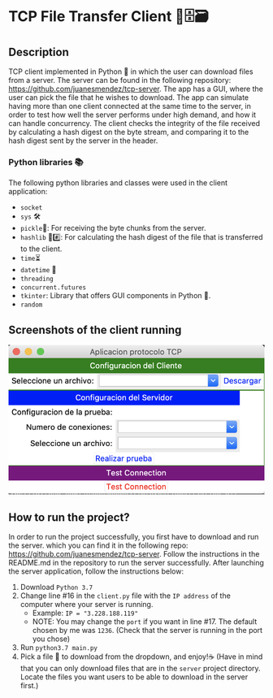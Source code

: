 # TCP File Transfer Client 📂🗄🗃

## Description

TCP client implemented in Python 🐍 in which the user can download files from a server. The server can be found in the following repository: https://github.com/juanesmendez/tcp-server. The app has a GUI, where the user can pick the file that he wishes to download. The app can simulate having more than one client connected at the same time to the server, in order to test how well the server performs under high demand, and how it can handle concurrency. The client checks the integrity of the file received by calculating a hash digest on the byte stream, and comparing it to the hash digest sent by the server in the header.

### Python libraries 📚

The following python libraries and classes were used in the client application:
- `socket`
- `sys` 🛠
- `pickle`🥒: For receiving the byte chunks from the server.
- `hashlib` 🔑#️⃣: For calculating the hash digest of the file that is transferred to the client.
- `time`⏳
- `datetime` 📆
- `threading`
- `concurrent.futures`
- `tkinter`: Library that offers GUI components in Python 🐍.
- `random` 

## Screenshots of the client running

![Client GUI](wiki-images/image-1.png)

## How to run the project?

In order to run the project successfully, you first have to download and run the server. which you can find it in the following repo: https://github.com/juanesmendez/tcp-server. Follow the instructions in the README.md in the repository to run the server successfully. After launching the server application, follow the instructions below:

1. Download `Python 3.7`
2. Change line #16 in the `client.py` file with the `IP address` of the computer where your server is running.
    - Example: `IP = "3.228.188.119"`
    - NOTE: You may change the `port` if you want in line #17. The default chosen by me was `1236`. (Check that the server is running in the port you chose)
3. Run `python3.7 main.py`
4. Pick a file 📁 to download from the dropdown, and enjoy!☕️ (Have in mind that you can only download files that are in the `server` project directory. Locate the files you want users to be able to download in the server first.) 


